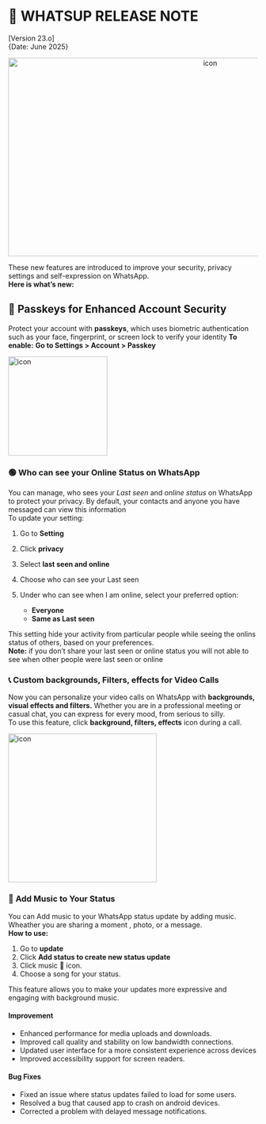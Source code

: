 # 📢 **WHATSUP RELEASE NOTE**
[Version 23.o]  
{Date: June 2025}  
<div align="center">
  <img src="https://github.com/user-attachments/assets/095cf72e-b451-426c-802f-6af40ffb45ad" alt="icon" width="800" height="400" />
</div> 

These new features are introduced to improve your security, privacy settings and self-expression on WhatsApp.  
**Here is what’s new:**  
## 🔐 **Passkeys for Enhanced Account Security**  
Protect your account with **passkeys**, which uses biometric authentication such as your face, fingerprint, or screen lock to verify your identity
**To enable:**
 **Go to Settings > Account > Passkey** 
 
 <img src="https://github.com/user-attachments/assets/5a8d79c4-1b4a-44d2-b163-c8c4cf90466f" alt="icon" width="200" height="200" />

 ### 🟢 **Who can see your Online Status on WhatsApp**  
 You can manage, who sees your *Last seen* and *online status* on WhatsApp to protect your privacy. By default, your contacts and anyone you have messaged can view this information  
 To update your setting:
1.	Go to **Setting**
2.	Click **privacy**
3.	Select **last seen and online** 
4.	Choose who can see your Last seen 
5.	Under who can see when I am online, select your preferred option:
   
    - **Everyone**  
  	- **Same as Last seen**
  	 
 This setting hide your activity from particular people while seeing the onlins status of others, based on your preferences.  
 **Note:** if you don’t share your last seen or online status you will not able to see when other people were last seen or online  
 ### 📞 **Custom backgrounds, Filters, effects for Video Calls**  
 Now you can personalize your video calls on WhatsApp with **backgrounds, visual effects and filters.** Whether you are in a professional meeting or casual chat, you can express for every mood, from serious to silly.  
 To use this feature, click **background, filters, effects** icon during a call.  
<div align="centre">
  <img src="https://github.com/user-attachments/assets/70b47c8d-f97e-4a84-85fb-add59311d35e" alt="icon" width="300" height="300" />
</div>

 ### 🎵 **Add Music to Your Status**  
 You can Add music to your WhatsApp status update by adding music. Wheather you are sharing a moment , photo, or a message.  
 **How to use:**  
1.	Go to **update**
2.	Click **Add status to create new status update**
3.	Click music 🎵 icon.
4.	Choose a song for your status.
  
This feature allows you to make your updates more expressive and engaging with background music.

 #### Improvement  
-	Enhanced performance for media uploads and downloads.  
-	Improved call quality and stability on low bandwidth connections.  
-	Updated user interface for a more consistent experience across devices  
-	Improved accessibility support for screen readers.  
#### Bug Fixes  
-	Fixed an issue where status updates failed to load for some users.  
-	Resolved a bug that caused app to crash on android devices.  
-	Corrected a problem with delayed message notifications.  



 





